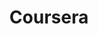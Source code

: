 ---
blog: http://blog.coursera.org/
codehost: https://github.com/coursera
facebook: https://www.facebook.com/Coursera
googleplus: https://plus.google.com/+Coursera
images:
- coursera-ar21.svg
- coursera-icon.svg
linkedin: https://www.linkedin.com/company/coursera
logohandle: coursera
sort: coursera
title: Coursera
twitter: https://x.com/coursera
website: https://www.coursera.org/
wikipedia: https://en.wikipedia.org/wiki/Coursera
youtube: https://www.youtube.com/user/coursera
---